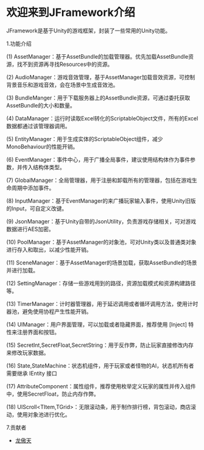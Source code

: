 # 欢迎来到JFramework介绍

JFramework是基于Unity的游戏框架，封装了一些常用的Unity功能。

1.功能介绍

(1) AssetManager：基于AssetBundle的加载管理器。优先加载AssetBundle资源，找不到资源再寻找Resources中的资源。

(2) AudioManager：游戏音效管理，基于AssetManager加载音效资源，可控制背景音乐和游戏音效，会在场景中生成音效池。

(3) BundleManger：用于下载服务器上的AssetBundle资源，可通过委托获取AssetBundle的大小和数量。

(4) DataManager：运行时读取Excel转化的ScriptableObject文件，所有的Excel数据都通过该管理器调用。

(5) EntityManager：用于生成实体的ScriptableObject组件，减少MonoBehaviour的性能开销。

(6) EventManager：事件中心，用于广播全局事件，建议使用结构体作为事件参数，并传入结构体类型。

(7) GlobalManager：全局管理器，用于注册和卸载所有的管理器，包括在游戏生命周期中添加事件。

(8) InputManager：基于EventManager的来广播玩家输入事件，使用Unity旧版的Input，可自定义改键。

(9) JsonManager：基于Unity自带的JsonUtility，负责游戏存储相关，可对游戏数据进行AES加密。

(10) PoolManager：基于AssetManager的对象池，可对Unity类以及普通类对象进行存入和取出，以减少性能开销。

(11) SceneManager：基于AssetManager的场景加载，获取AssetBundle的场景并进行加载。

(12) SettingManager：存储一些游戏用到的路径，资源加载模式和资源构建路径等。

(13) TimerManager：计时器管理器，用于延迟调用或者循环调用方法，使用计时器池，避免使用协程产生性能开销。

(14) UIManager：用户界面管理，可以加载或者隐藏界面，推荐使用 [Inject] 特性来注册界面和按钮。

(15) SecretInt,SecretFloat,SecretString：用于反作弊，防止玩家直接修改内存来修改玩家数据。

(16) State<T>,StateMachine<T>：状态机组件，用于玩家或者怪物的AI，状态机所有者需要继承 IEntity 接口

(17) AttributeComponent<T>：属性组件，推荐使用枚举定义玩家的属性并传入组件中，使用SecretFloat，防止内存作弊。

(18) UIScroll<TItem,TGrid>：无限滚动条，用于制作排行榜，背包滚动，商店滚动，使用对象池进行优化。

7.贡献者

* [龙傲天](https://github.com/Molth)
